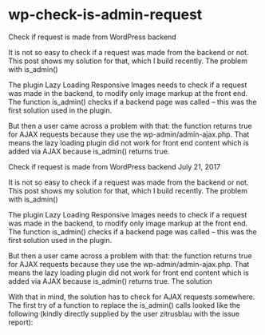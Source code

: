 # wp-check-is-admin-request

Check if request is made from WordPress backend

It is not so easy to check if a request was made from the backend or not. This post shows my solution for that, which I build recently.
The problem with is_admin()

The plugin Lazy Loading Responsive Images needs to check if a request was made in the backend, to modify only image markup at the front end. The function is_admin() checks if a backend page was called – this was the first solution used in the plugin.

But then a user came across a problem with that: the function returns true for AJAX requests because they use the wp-admin/admin-ajax.php. That means the lazy loading plugin did not work for front end content which is added via AJAX because is_admin() returns true.

Check if request is made from WordPress backend
July 21, 2017

It is not so easy to check if a request was made from the backend or not. This post shows my solution for that, which I build recently.
The problem with is_admin()

The plugin Lazy Loading Responsive Images needs to check if a request was made in the backend, to modify only image markup at the front end. The function is_admin() checks if a backend page was called – this was the first solution used in the plugin.

But then a user came across a problem with that: the function returns true for AJAX requests because they use the wp-admin/admin-ajax.php. That means the lazy loading plugin did not work for front end content which is added via AJAX because is_admin() returns true.
The solution

With that in mind, the solution has to check for AJAX requests somewhere. The first try of a function to replace the is_admin() calls looked like the following (kindly directly supplied by the user zitrusblau with the issue report):

<?php
function is_admin_request() {
	if ( function_exists( 'wp_doing_ajax' ) ) {
		return is_admin() && ! wp_doing_ajax();
	} else {
		return is_admin() && ! ( defined( 'DOING_AJAX' ) && DOING_AJAX );
	}
}

That worked for the front end, but the same user later found a new issue with that: the plugin now lazy loads the post thumbnail feature in the backend. With that, a newly chosen featured image did not show up in the meta box directly, but only after saving the post.
